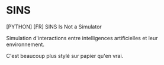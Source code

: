 # SINS
[PYTHON] [FR] SINS Is Not a Simulator

Simulation d'interactions entre intelligences artificielles et leur environnement.

C'est beaucoup plus stylé sur papier qu'en vrai.
